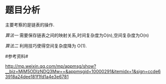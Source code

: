 # 题目分析 #

主要考察的是链表的操作.

*算法一* 需要保存链表之间的映射关系,时间复杂度为O(n),空间复杂度为O(n)


*算法二* 利用技巧使得空间复杂度降为 O(1).


#参考资料#

http://mp.weixin.qq.com/mp/appmsg/show?__biz=MjM5ODIzNDQ3Mw==&appmsgid=10000291&itemidx=1&sign=ccde63918a24dee181f1fd1a4e3e6781
